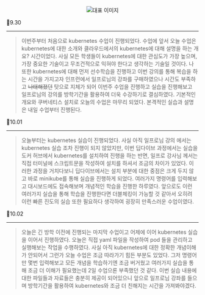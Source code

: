 <p align="center">
  <img src="https://img1.daumcdn.net/thumb/R1280x0/?scode=mtistory2&fname=https%3A%2F%2Fblog.kakaocdn.net%2Fdn%2FcBRf8s%2FbtsJpLquWMc%2FKbzCf52xTzFQSGzWgRv4Kk%2Fimg.png" alt="대표 이미지" />
</p>

📆9.30

---

> 이번주부터 처음으로 kubernetes 수업이 진행되었다. 수업에 앞서 오늘 수업은 kubernetes에 대한 소개와 클라우드에서의 kubernetes에 대해 설명을 하는 개요? 시간이었다. 사실 모든 학생들이 kubernetes에 대한 관심도가 가장 높으며, 가장 중요한 기술이고 무조건적으로 익혀야 한다고 생각하는 기술일 것이다. 나 또한 kubernetes에 대해 먼저 선수학습을 진행하고 이번 강의를 통해 복습을 하는 시간을 가지고자 인프런에서 일프로님의 강좌를 구매하였으나 시간도 부족하고 ~~나태해졌던~~ 탓으로 지체가 되어 이번주 수업을 진행하고 실습을 진행해보고 일프로님의 강의를 방학기간을 활용하여 더욱 수강하기로 결심하였다. 기본적인 개요와 쿠버네티스 설치로 오늘의 수업은 마무리 되었다. 본격적인 실습과 설명은 내일 수업부터 진행된다.

📆10.01

---

> 오늘부터는 kubernetes 실습이 진행되었다. 사실 아직 일프로님 강의 에서는 kubernetes 실습 조차 진행이 되지 않았지만, 이번 딥다이브 과정에서는 실습을 도커 허브에서 kubernetes를 설치하여 진행을 하는 반면, 일프로 강사님 께서는 직접 터미널에 스크립트문을 작성하여 설치를 하셔서 조금의 차이가 있었다. 이러한 과정을 거치다보니 딥다이브에서는 설치 부분에 대한 중점은 크게 두지 않고 바로 minikube를 통해 실습을 진행하게 되었다. 여러가지 명령어를 입력해보고 대시보드에도 접속해보며 개념적인 학습을 진행한 하루였다. 앞으로도 이런 여러가지 실습을 통해 학습을 진행한다면 더블체킹이 가능할 것 같아서 오히려 이런 빠른 진도의 실습 또한 필요하다 생각하여 굉장히 만족스러운 수업이였다.

📆10.02

---

> 오늘은 긴 방학 이전에 진행되는 마지막 수업이고 어제에 이어 kubernetes 실습을 이어서 진행하였다. 오늘은 직접 yaml 파일을 작성하여 pod 들을 관리하고 실행해보는 작업을 수행하였다. 사실 아직 kubernetes에 대한 정확한 개념이해가 안되어서 그런가 오늘 수업은 조금 따라가기 힘든 부분도 있었다. 그저 명령어만 몇번 입력해보고 모든 개념을 학습하기엔 조금 버거웠고 여러가지 실습을 통해 조금 더 이해가 필요했는데 2일 수업으론 부족했던 것 같다. 이번 실습 내용에 대한 파일들과 자료들은 충분히 제공이 되어있으니 앞으로 일프로님 강좌를 들으며 방학기간을 활용하여 kubernetes와 조금 더 친해지는 시간을 가져봐야겠다.





